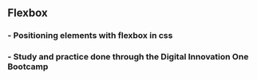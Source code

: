 ## Flexbox
### - Positioning elements with flexbox in css 
### - Study and practice done through the Digital Innovation One Bootcamp
